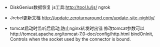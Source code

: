 * DiskGenius数据恢复
js工具:http://tool.lu/js/
ngrok

* Jrebel更新文档
http://update.zeroturnaround.com/update-site-nightly/


* tomcat启动时监听后启动,防止nginx转发时出错
修改tomcat参数可以http://tomcat.apache.org/tomcat-7.0-doc/config/http.html
bindOnInit, Controls when the socket used by the connector is bound. 

